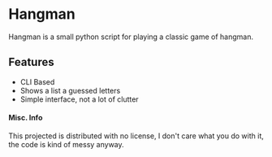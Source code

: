 # Hangman
Hangman is a small python script for playing a classic game of hangman.

## Features
* CLI Based
* Shows a list a guessed letters
* Simple interface, not a lot of clutter

#### Misc. Info
This projected is distributed with no license, I don't care what you do with it, the code is kind of messy anyway.
